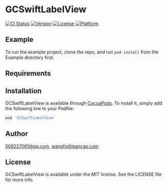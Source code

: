 # GCSwiftLabelView

[![CI Status](https://img.shields.io/travis/506227061@qq.com/GCSwiftLabelView.svg?style=flat)](https://travis-ci.org/506227061@qq.com/GCSwiftLabelView)
[![Version](https://img.shields.io/cocoapods/v/GCSwiftLabelView.svg?style=flat)](https://cocoapods.org/pods/GCSwiftLabelView)
[![License](https://img.shields.io/cocoapods/l/GCSwiftLabelView.svg?style=flat)](https://cocoapods.org/pods/GCSwiftLabelView)
[![Platform](https://img.shields.io/cocoapods/p/GCSwiftLabelView.svg?style=flat)](https://cocoapods.org/pods/GCSwiftLabelView)

## Example

To run the example project, clone the repo, and run `pod install` from the Example directory first.

## Requirements

## Installation

GCSwiftLabelView is available through [CocoaPods](https://cocoapods.org). To install
it, simply add the following line to your Podfile:

```ruby
pod 'GCSwiftLabelView'
```

## Author

506227061@qq.com, wangfx@igancao.com

## License

GCSwiftLabelView is available under the MIT license. See the LICENSE file for more info.
